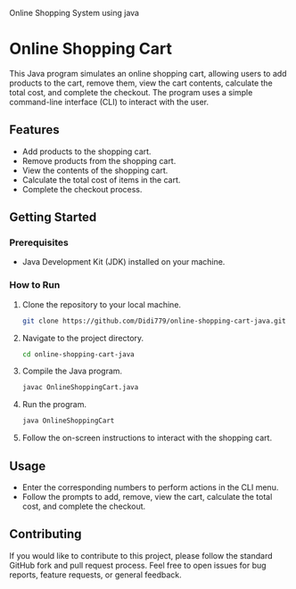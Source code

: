 Online Shopping System using java
# Online Shopping Cart

This Java program simulates an online shopping cart, allowing users to add products to the cart, remove them, view the cart contents, calculate the total cost, and complete the checkout. The program uses a simple command-line interface (CLI) to interact with the user.

## Features

- Add products to the shopping cart.
- Remove products from the shopping cart.
- View the contents of the shopping cart.
- Calculate the total cost of items in the cart.
- Complete the checkout process.

## Getting Started

### Prerequisites

- Java Development Kit (JDK) installed on your machine.

### How to Run

1. Clone the repository to your local machine.

    ```bash
    git clone https://github.com/Didi779/online-shopping-cart-java.git
    ```

2. Navigate to the project directory.

    ```bash
    cd online-shopping-cart-java
    ```

3. Compile the Java program.

    ```bash
    javac OnlineShoppingCart.java
    ```

4. Run the program.

    ```bash
    java OnlineShoppingCart
    ```

5. Follow the on-screen instructions to interact with the shopping cart.

## Usage

- Enter the corresponding numbers to perform actions in the CLI menu.
- Follow the prompts to add, remove, view the cart, calculate the total cost, and complete the checkout.

## Contributing

If you would like to contribute to this project, please follow the standard GitHub fork and pull request process. Feel free to open issues for bug reports, feature requests, or general feedback.



